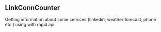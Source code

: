 ## LinkConnCounter
Getting information about some services (linkedin, weather forecast, phone etc.) using with rapid api
